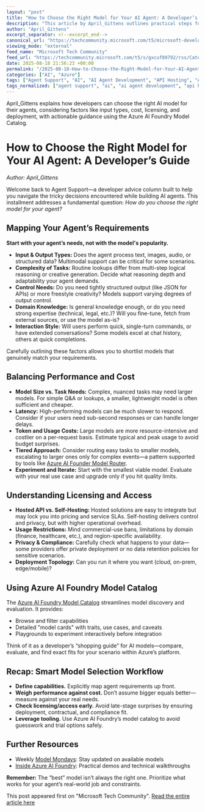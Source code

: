 ```yaml
---
layout: "post"
title: "How to Choose the Right Model for Your AI Agent: A Developer’s Guide"
description: "This article by April_Gittens outlines practical steps for developers to select an appropriate AI model when building agents, with a focus on capability, performance vs. cost, and deployment considerations. It emphasizes mapping use case requirements and demonstrates how to leverage the Azure AI Foundry Model Catalog to compare and select models tailored for specific agent workflows."
author: "April_Gittens"
excerpt_separator: <!--excerpt_end-->
canonical_url: "https://techcommunity.microsoft.com/t5/microsoft-developer-community/how-do-i-choose-the-right-model-for-my-agent/ba-p/4445267"
viewing_mode: "external"
feed_name: "Microsoft Tech Community"
feed_url: "https://techcommunity.microsoft.com/t5/s/gxcuf89792/rss/Category?category.id=Azure"
date: 2025-08-18 21:56:23 +00:00
permalink: "/2025-08-18-How-to-Choose-the-Right-Model-for-Your-AI-Agent-A-Developers-Guide.html"
categories: ["AI", "Azure"]
tags: ["Agent Support", "AI", "AI Agent Development", "API Hosting", "Azure", "Azure AI Foundry", "Community", "Cost Analysis", "Licensing", "Model Capabilities", "Model Cards", "Model Catalog", "Model Deployment", "Model Selection", "Multimodal Models", "Performance Optimization", "Self Hosted Models", "Token Costs"]
tags_normalized: ["agent support", "ai", "ai agent development", "api hosting", "azure", "azure ai foundry", "community", "cost analysis", "licensing", "model capabilities", "model cards", "model catalog", "model deployment", "model selection", "multimodal models", "performance optimization", "self hosted models", "token costs"]
---
```


April_Gittens explains how developers can choose the right AI model for their agents, considering factors like input types, cost, licensing, and deployment, with actionable guidance using the Azure AI Foundry Model Catalog.<!--excerpt_end-->

# How to Choose the Right Model for Your AI Agent: A Developer’s Guide

*Author: April_Gittens*

Welcome back to Agent Support—a developer advice column built to help you navigate the tricky decisions encountered while building AI agents. This installment addresses a fundamental question: *How do you choose the right model for your agent?*

## Mapping Your Agent’s Requirements

**Start with your agent’s needs, not with the model's popularity.**

- **Input & Output Types:** Does the agent process text, images, audio, or structured data? Multimodal support can be critical for some scenarios.
- **Complexity of Tasks:** Routine lookups differ from multi-step logical reasoning or creative generation. Decide what reasoning depth and adaptability your agent demands.
- **Control Needs:** Do you need tightly structured output (like JSON for APIs) or more freestyle creativity? Models support varying degrees of output control.
- **Domain Knowledge:** Is general knowledge enough, or do you need strong expertise (technical, legal, etc.)? Will you fine-tune, fetch from external sources, or use the model as-is?
- **Interaction Style:** Will users perform quick, single-turn commands, or have extended conversations? Some models excel at chat history, others at quick completions.

Carefully outlining these factors allows you to shortlist models that genuinely match your requirements.

## Balancing Performance and Cost

- **Model Size vs. Task Needs:** Complex, nuanced tasks may need larger models. For simple Q&A or lookups, a smaller, lightweight model is often sufficient and cheaper.
- **Latency:** High-performing models can be much slower to respond. Consider if your users need sub-second responses or can handle longer delays.
- **Token and Usage Costs:** Large models are more resource-intensive and costlier on a per-request basis. Estimate typical and peak usage to avoid budget surprises.
- **Tiered Approach:** Consider routing easy tasks to smaller models, escalating to larger ones only for complex events—a pattern supported by tools like [Azure AI Founder Model Router](https://learn.microsoft.com/azure/ai-foundry/openai/concepts/model-router).
- **Experiment and Iterate:** Start with the smallest viable model. Evaluate with your real use case and upgrade only if you hit quality limits.

## Understanding Licensing and Access

- **Hosted API vs. Self-Hosting:** Hosted solutions are easy to integrate but may lock you into pricing and service SLAs. Self-hosting delivers control and privacy, but with higher operational overhead.
- **Usage Restrictions:** Mind commercial-use bans, limitations by domain (finance, healthcare, etc.), and region-specific availability.
- **Privacy & Compliance:** Carefully check what happens to your data—some providers offer private deployment or no data retention policies for sensitive scenarios.
- **Deployment Topology:** Can you run it where you want (cloud, on-prem, edge/mobile)?

## Using Azure AI Foundry Model Catalog

The [Azure AI Foundry Model Catalog](https://learn.microsoft.com/azure/ai-foundry/concepts/foundry-models-overview) streamlines model discovery and evaluation. It provides:

- Browse and filter capabilities
- Detailed "model cards" with traits, use cases, and caveats
- Playgrounds to experiment interactively before integration

Think of it as a developer’s “shopping guide” for AI models—compare, evaluate, and find exact fits for your scenario within Azure’s platform.

## Recap: Smart Model Selection Workflow

- **Define capabilities.** Explicitly map agent requirements up front.
- **Weigh performance against cost.** Don’t assume bigger equals better—measure against your real needs.
- **Check licensing/access early.** Avoid late-stage surprises by ensuring deployment, contractual, and compliance fit.
- **Leverage tooling.** Use Azure AI Foundry’s model catalog to avoid guesswork and trial options safely.

## Further Resources

- Weekly [Model Mondays](https://aka.ms/model-mondays): Stay updated on available models
- [Inside Azure AI Foundry](https://aka.ms/insideAIF): Practical demos and technical walkthroughs

**Remember:** The “best” model isn’t always the right one. Prioritize what works for your agent’s real-world job and constraints.

This post appeared first on "Microsoft Tech Community". [Read the entire article here](https://techcommunity.microsoft.com/t5/microsoft-developer-community/how-do-i-choose-the-right-model-for-my-agent/ba-p/4445267)
